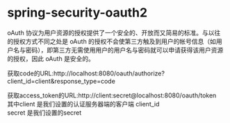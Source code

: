 # spring-security-oauth2
oAuth 协议为用户资源的授权提供了一个安全的、开放而又简易的标准。与以往的授权方式不同之处是 oAuth 的授权不会使第三方触及到用户的帐号信息（如用户名与密码），即第三方无需使用用户的用户名与密码就可以申请获得该用户资源的授权，因此 oAuth 是安全的。

获取code的URL:http://localhost:8080/oauth/authorize?client_id=client&response_type=code

获取access_token的URL:http://client:secret@localhost:8080/oauth/token <br>
其中client 是我们设置的认证服务器端的客户端 client_id <br>
secret 是我们设置的secret
